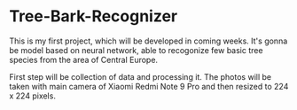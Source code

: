 # Tree-Bark-Recognizer

This is my first project, which will be developed in coming weeks. It's gonna be model based on neural network,
able to recogonize few basic tree species from the area of Central Europe. 

First step will be collection of data and processing it. The photos will be taken with main camera of Xiaomi Redmi Note 9 Pro
and then resized to 224 x 224 pixels.

